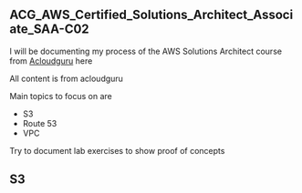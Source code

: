 ## ACG_AWS_Certified_Solutions_Architect_Associate_SAA-C02

I will be documenting my process of the AWS Solutions Architect course from [Acloudguru](https://learn.acloud.guru/course/aws-certified-solutions-architect-associate/overview) here

All content is from acloudguru

Main topics to focus on are
- S3
- Route 53
- VPC

Try to document lab exercises to show proof of concepts

## S3